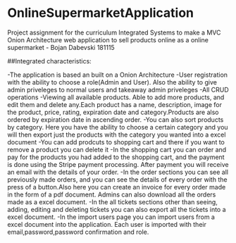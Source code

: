 # OnlineSupermarketApplication
Project assignment for the curriculum Integrated Systems to make a MVC Onion Architecture web application to sell products online as a online supermarket - Bojan Dabevski 181115

##Integrated characteristics: 

-The application is based an built on a Onion Architecture 
-User registration with the ability to choose a role(Admin and User). Also the ability to give admin priveleges to normal users and takeaway admin priveleges
-All CRUD operations 
-Viewing all available products. Able to add more products, and edit them and delete any.Each product has a name, description, image for the product, price, rating, expiration date and category.Products are also ordered by expiration date in ascending order. 
-You can also sort products by category. Here you have the ability to choose a certain category and you will then export just the products with the category you wanted into a excel document
-You can add prodcuts to shopping cart and there if you want to remove a product you can delete it 
-In the shopping cart you can order and pay for the products you had added to the shopping cart, and the payment is done using the Stripe payment processing. After payment you will receive an email with the details of your order. 
-In the order sections you can see all previously made orders, and you can see the details of every order with the press of a button.Also here you can create an invoice for every order made in the form of a pdf document. Admins can also download all the orders made as a excel document. 
-In the all tickets sections other than seeing, adding, editing and deleting tickets you can also export all the tickets into a excel document.
-In the import users page you can import users from a excel document into the application. Each user is imported with their email,password,password confirmation and role.
